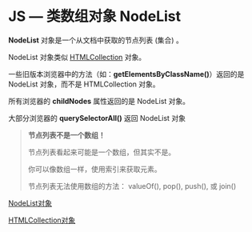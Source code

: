 # JS — 类数组对象 **NodeList**

**NodeList** 对象是一个从文档中获取的节点列表 (集合) 。

NodeList 对象类似 [HTMLCollection](https://www.runoob.com/js/js-htmldom-elements.html) 对象。

一些旧版本浏览器中的方法（如：**getElementsByClassName()**）返回的是 NodeList 对象，而不是 HTMLCollection 对象。

所有浏览器的 **childNodes** 属性返回的是 NodeList 对象。

大部分浏览器的 **querySelectorAll()** 返回 NodeList 对象

> **节点列表不是一个数组！**
> 
> 节点列表看起来可能是一个数组，但其实不是。
> 
> 你可以像数组一样，使用索引来获取元素。
> 
> 节点列表无法使用数组的方法： valueOf(), pop(), push(), 或 join() 

[NodeList对象](https://www.runoob.com/js/js-htmldom-nodelist.html)

[HTMLCollection对象](https://www.runoob.com/js/js-htmldom-collections.html)

